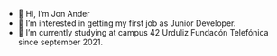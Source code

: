 - 👋 Hi, I’m Jon Ander
- 👀 I’m interested in getting my first job as Junior Developer.
- 🌱 I’m currently studying at campus 42 Urduliz Fundacón Telefónica since september 2021.
